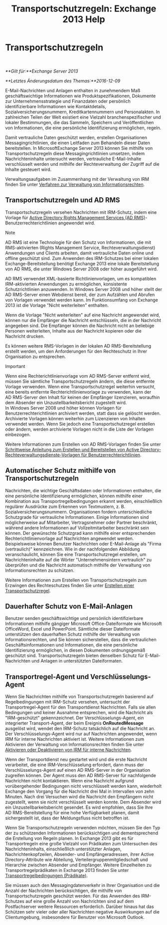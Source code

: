 ﻿---
title: 'Transportschutzregeln: Exchange 2013 Help'
TOCTitle: Transportschutzregeln
ms:assetid: 9bd6d049-165e-4e51-a79f-3b8ff409da55
ms:mtpsurl: https://technet.microsoft.com/de-de/library/Dd298166(v=EXCHG.150)
ms:contentKeyID: 50476304
ms.date: 04/24/2018
mtps_version: v=EXCHG.150
ms.translationtype: HT
---

# Transportschutzregeln

 

_**Gilt für:**Exchange Server 2013_

_**Letztes Änderungsdatum des Themas:**2016-12-09_

E-Mail-Nachrichten und Anlagen enthalten in zunehmendem Maß geschäftswichtige Informationen wie Produktspezifikationen, Dokumente zur Unternehmensstrategie und Finanzdaten oder persönlich identifizierbare Informationen wie Kontaktdetails, Sozialversicherungsnummern, Kreditkartennummern und Personalakten. In zahlreichen Teilen der Welt existiert eine Vielzahl branchenspezifischer und lokaler Bestimmungen, die das Sammeln, Speichern und Veröffentlichen von Informationen, die eine persönliche Identifizierung ermöglichen, regeln.

Damit vertrauliche Daten geschützt werden, erstellen Organisationen Messagingrichtlinien, die einen Leitfaden zum Behandeln dieser Daten bereitstellen. In MicrosoftExchange Server 2013 können Sie mithilfe von Transportschutzregeln diese Messagingrichtlinien umsetzen, indem Nachrichteninhalte untersucht werden, vertrauliche E-Mail-Inhalte verschlüsselt werden und mithilfe der Rechteverwaltung der Zugriff auf die Inhalte gesteuert wird.

Verwaltungsaufgaben im Zusammenhang mit der Verwaltung von IRM finden Sie unter [Verfahren zur Verwaltung von Informationsrechten](information-rights-management-procedures-exchange-2013-help.md).

## Transportschutzregeln und AD RMS

Transportschutzregeln versehen Nachrichten mit IRM-Schutz, indem eine Vorlage für [Active Directory Rights Management Services (AD RMS)](https://go.microsoft.com/fwlink/p/?linkid=129823)-Benutzerrechterichtlinien angewendet wird.


> [!NOTE]
> AD&nbsp;RMS ist eine Technologie für den Schutz von Informationen, die mit RMS-aktivierten (Rights Management Service, Rechteverwaltungsdienst) Anwendungen und Clients arbeiten, damit vertrauliche Daten online und offline geschützt sind. Zum Anwenden des IRM-Schutzes bei einer lokalen Exchange-Bereitstellung benötigt Exchange 2013 eine lokale Bereitstellung von AD&nbsp;RMS, die unter Windows Server 2008 oder höher ausgeführt wird.



AD RMS verwendet XML-basierte Richtlinienvorlagen, um es kompatiblen IRM-aktivierten Anwendungen zu ermöglichen, konsistente Schutzrichtlinien anzuwenden. In Windows Server 2008 und höher stellt der AD RMS-Server einen Webdienst bereit, der zum Aufzählen und Abrufen von Vorlagen verwendet werden kann. Im Funktionsumfang von Exchange 2013 ist die Vorlage "Nicht weiterleiten" enthalten.

Wenn die Vorlage "Nicht weiterleiten" auf eine Nachricht angewendet wird, können nur die Empfänger die Nachricht entschlüsseln, die in der Nachricht angegeben sind. Die Empfänger können die Nachricht nicht an beliebige Personen weiterleiten, Inhalte aus der Nachricht kopieren oder die Nachricht drucken.

Es können weitere RMS-Vorlagen in der lokalen AD RMS-Bereitstellung erstellt werden, um den Anforderungen für den Rechteschutz in Ihrer Organisation zu entsprechen.


> [!IMPORTANT]
> Wenn eine Rechterichtlinienvorlage vom AD&nbsp;RMS-Server entfernt wird, müssen Sie sämtliche Transportschutzregeln ändern, die diese entfernte Vorlage verwenden. Wenn eine Transportschutzregel weiterhin versucht, eine bereits entfernte Rechterichtlinienvorlage zu verwenden, kann der AD&nbsp;RMS-Server den Inhalt für keinen der Empfänger lizenzieren, woraufhin dem Absender ein Unzustellbarkeitsbericht zugestellt wird.<BR>In Windows Server 2008 und höher können Vorlagen für Benutzerrechterichtlinien archiviert werden, statt dass sie gelöscht werden. Archivierte Vorlagen können weiterhin zum Lizenzieren von Inhalten verwendet werden. Wenn Sie jedoch eine Transportschutzregel erstellen oder ändern, werden archivierte Vorlagen nicht in die Liste der Vorlagen einbezogen.



Weitere Informationen zum Erstellen von AD RMS-Vorlagen finden Sie unter [Schrittweise Anleitung zum Erstellen und Bereitstellen von Active Directory-Rechteverwaltungsdienste-Vorlagen für Benutzerrechterichtlinien](https://go.microsoft.com/fwlink/p/?linkid=136593).

## Automatischer Schutz mithilfe von Transportschutzregeln

Nachrichten, die wichtige Geschäftsdaten oder Informationen enthalten, die eine persönliche Identifizierung ermöglichen, können mithilfe einer Kombination aus Transportregelbedingungen erkannt werden, einschließlich regulärer Ausdrücke zum Erkennen von Textmustern, z. B. Sozialversicherungsnummern. Organisationen fordern unterschiedliche Schutzgrade für vertrauliche Informationen. Einige Informationen sind möglicherweise auf Mitarbeiter, Vertragsnehmer oder Partner beschränkt, während andere Informationen auf Vollzeitmitarbeiter beschränkt sein können. Der gewünschte Schutzgrad kann mithilfe einer entsprechenden Rechterichtlinienvorlage auf Nachrichten angewendet werden. Beispielsweise können Benutzer Nachrichten oder E-Mail-Anlage als "Firma (vertraulich)" kennzeichnen. Wie in der nachfolgenden Abbildung veranschaulicht, können Sie eine Transportschutzregel erstellen, um Nachrichteninhalte auf die Wörter "Unternehmensintern vertraulich" zu überprüfen und die Nachricht automatisch mithilfe der Verwaltung von Informationsrechten zu schützen.

Weitere Informationen zum Erstellen von Transportschutzregeln zum Erzwingen des Rechteschutzes finden Sie unter [Erstellen einer Transportschutzregel](create-a-transport-protection-rule-exchange-2013-help.md).

## Dauerhafter Schutz von E-Mail-Anlagen

Benutzer senden geschäftswichtige und persönlich identifizierbare Informationen mithilfe gängiger Microsoft Office-Dateiformate wie Microsoft OfficeWord, Excel und PowerPoint. Sämtliche dieser Dateiformate unterstützen den dauerhaften Schutz mithilfe der Verwaltung von Informationsrechten, und Sie können sicherstellen, dass die vertraulichen Geschäftsinformationen und Informationen, die eine persönliche Identifizierung ermöglichen, in diesen Dokumenten ordnungsgemäß geschützt sind. Transportschutzregeln bieten denselben Schutz für E-Mail-Nachrichten und Anlagen in unterstützten Dateiformaten.

## Transportregel-Agent und Verschlüsselungs-Agent

Wenn Sie Nachrichten mithilfe von Transportschutzregeln basierend auf Regelbedingungen mit IRM-Schutz versehen, untersucht der Transportregel-Agent für den Transportdienst Nachrichten. Falls sie allen Bedingungen und keiner Ausnahme entsprechen, wird die Nachricht als "IRM-geschützt" gekennzeichnet. Der Verschlüsselungs-Agent, ein integrierter Transport-Agent, der beim Ereignis **OnRoutedMessage** ausgelöst wird, wendet den IRM-Schutz tatsächlich auf die Nachricht an. Der Verschlüsselungs-Agent wird nur auf Nachrichten angewendet, wenn IRM für interne Nachrichten aktiviert ist. Weitere Informationen zum Aktivieren der Verwaltung von Informationsrechten finden Sie unter [Aktivieren oder Deaktivieren von IRM für interne Nachrichten](enable-or-disable-irm-for-internal-messages-exchange-2013-help.md).

Wenn der Transportdienst neu gestartet wird und die erste Nachricht verarbeitet, die eine IRM-Verschlüsselung erfordert, dann muss der Verschlüsselungs-Agent auf einen AD RMS-Server in der Organisation zugreifen können. Der Agent muss den AD RMS-Server für nachfolgende Nachrichten nicht kontaktieren. Wenn eine Nachricht aufgrund vorübergehender Bedingungen nicht verschlüsselt werden kann, wiederholt Exchange den Vorgang für die Nachricht drei Mal in Intervallen von zehn Minuten. Nach drei Versuchen wird die Nachricht den Empfängern nicht zugestellt, wenn sie nicht verschlüsselt werden konnte. Dem Absender wird ein Unzustellbarkeitsbericht gesendet. Es wird empfohlen, dass Sie Ihre AD RMS-Bereitstellung für eine hohe Verfügbarkeit planen, damit sichergestellt ist, dass der Meldungsfluss nicht betroffen ist.

Wenn Sie Transportschutzregeln verwenden möchten, müssen Sie den Typ der zu schützenden Informationen berücksichtigen und dementsprechend die Erstellung von Regeln planen. In Exchange 2013 gibt es für Transportregeln eine große Vielzahl von Prädikaten zum Untersuchen des Nachrichteninhalts, einschließlich unterstützter Anlagen, Nachrichtenkopfzeilen, Absender- und Empfängeradressen, ihrer Active Directory-Attribute wie Abteilung, Verteilergruppenmitgliedschaft und Hierarchie zwischen Absender und Empfänger. Weitere Einzelheiten zu Transportregelprädikaten in Exchange 2013 finden Sie unter [Transportregelbedingungen (Prädikate)](mail-flow-rule-conditions-and-exceptions-predicates-in-exchange-2013-exchange-2013-help.md).

Sie müssen auch den Messagingdatenverkehr in Ihrer Organisation und die Anzahl der Nachrichten berücksichtigen, die mithilfe von Transportschutzregeln geschützt werden. Für das Anwenden des IRM-Schutzes auf eine große Anzahl von Nachrichten sind auf dem Postfachserver weitere Ressourcen erforderlich. Darüber hinaus hat das Schützen sehr vieler oder aller Nachrichten negative Auswirkungen auf die Clientumgebung, insbesondere für Benutzer von Microsoft Outlook.

